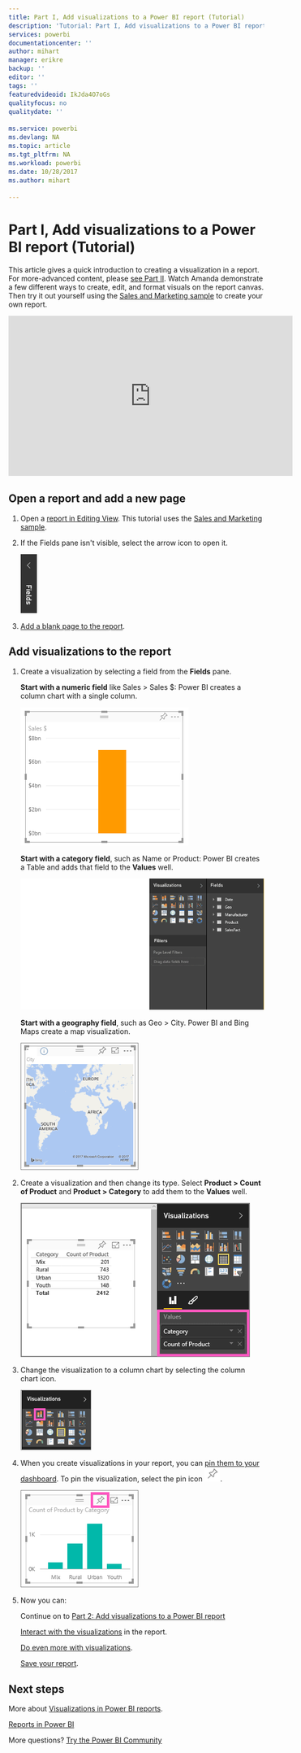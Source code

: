 ```yaml
---
title: Part I, Add visualizations to a Power BI report (Tutorial)
description: 'Tutorial: Part I, Add visualizations to a Power BI report'
services: powerbi
documentationcenter: ''
author: mihart
manager: erikre
backup: ''
editor: ''
tags: ''
featuredvideoid: IkJda4O7oGs
qualityfocus: no
qualitydate: ''

ms.service: powerbi
ms.devlang: NA
ms.topic: article
ms.tgt_pltfrm: NA
ms.workload: powerbi
ms.date: 10/28/2017
ms.author: mihart

---
```

# Part I, Add visualizations to a Power BI report (Tutorial)
This article gives a quick introduction to creating a visualization in a report.  For more-advanced content, please [see Part II](powerbi-service-add-visualizations-to-a-report-ii.md). Watch Amanda demonstrate a few different ways to create, edit, and format visuals on the report canvas. Then try it out yourself using the [Sales and Marketing sample](powerbi-sample-datasets.md) to create your own report.

<iframe width="560" height="315" src="https://www.youtube.com/embed/IkJda4O7oGs" frameborder="0" allowfullscreen></iframe>


## Open a report and add a new page
1. Open a [report in Editing View](powerbi-service-go-from-reading-view-to-editing-view.md). This tutorial uses the [Sales and Marketing sample](powerbi-sample-datasets.md).
2. If the Fields pane isn't visible, select the arrow icon to open it. 
   
   ![](media/powerbi-service-add-visualizations-to-a-report-i/pbi_Nancy_FieldsFiltersArrow.png)
3. [Add a blank page to the report](powerbi-service-add-a-page-to-a-report.md).

## Add visualizations to the report
1. Create a visualization by selecting a field from the **Fields** pane.  
   
   **Start with a numeric field** like Sales > Sales $: Power BI creates a column chart with a single column.
   
   ![](media/powerbi-service-add-visualizations-to-a-report-i/PBI_OneColChart.png)
   
   **Start with a category field**, such as Name or Product: Power BI creates a Table and adds that field to the **Values** well.
   
   ![](media/powerbi-service-add-visualizations-to-a-report-i/PBI_Agif_CreateChart3.gif)
   
   **Start with a geography field**, such as Geo > City. Power BI and Bing Maps create a map visualization.
   
   ![](media/powerbi-service-add-visualizations-to-a-report-i/power-bi-map.png)
2. Create a visualization and then change its type. Select **Product > Count of Product** and **Product > Category** to add them to the **Values** well.
   
   ![](media/powerbi-service-add-visualizations-to-a-report-i/part1table1.png)
3. Change the visualization to a column chart by selecting the column chart icon.
   
   ![](media/powerbi-service-add-visualizations-to-a-report-i/part1ConvertToColumn.png)
4. When you create visualizations in your report, you can [pin them to your dashboard](powerbi-service-pin-a-tile-to-a-dashboard-from-a-report.md). To pin the visualization, select the pin icon ![](media/powerbi-service-add-visualizations-to-a-report-i/pinNoOutline.png).
   
   ![](media/powerbi-service-add-visualizations-to-a-report-i/part1Pin1.png)
5. Now you can:
   
   Continue on to [Part 2: Add visualizations to a Power BI report](powerbi-service-add-visualizations-to-a-report-ii.md)
   
   [Interact with the visualizations](powerbi-service-interact-with-a-report-in-reading-view.md) in the report.
   
   [Do even more with visualizations](powerbi-service-visualizations-for-reports.md).
   
   [Save your report](powerbi-service-save-a-report.md).

## Next steps
More about [Visualizations in Power BI reports](powerbi-service-visualizations-for-reports.md).

[Reports in Power BI](powerbi-service-reports.md)

More questions? [Try the Power BI Community](http://community.powerbi.com/)

